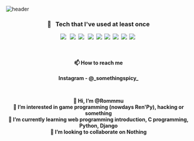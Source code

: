 ![header](https://capsule-render.vercel.app/api?type=waving&color=auto&height=300&section=header&text=Hi,%20I'm%20Rommmu🐹&fontSize=40)
<h3 align="center"><b>🌙 &nbsp Tech that I've used at least once <b></h3>
<p align="center">
<img src="https://img.shields.io/badge/HTML5-E34F26?style=flat-square&logo=HTML5&logoColor=white"/></a> &nbsp
<img src="https://img.shields.io/badge/CSS3-1572B6?style=flat-square&logo=CSS3&logoColor=white"/></a>&nbsp 
<img src="https://img.shields.io/badge/JavaScript-F7DF1E?style=flat-square&logo=JavaScript&logoColor=white"/></a> &nbsp
<img src="https://img.shields.io/badge/Python-3776AB?style=flat-square&logo=Python&logoColor=white"/></a>&nbsp 
<img src="https://img.shields.io/badge/C-A8B9CC?style=flat-square&logo=C&logoColor=white"/></a>&nbsp 
<img src="https://img.shields.io/badge/Django-092E20?style=flat-square&logo=Django&logoColor=white"/></a>&nbsp 
<img src="https://img.shields.io/badge/Bootstrap-7952B3?style=flat-square&logo=Bootstrap&logoColor=white"/></a>&nbsp 
<img src="https://img.shields.io/badge/Heroku-430098?style=flat-square&logo=Heroku&logoColor=white"/></a>&nbsp 
<img src="https://img.shields.io/badge/Ren'Py-FF7F7F?style=flat-square&logo=Ren'Py&logoColor=white"/></a>&nbsp 
</p><br>
<h4 align="center">📫 How to reach me</h3>
<p align="center">
Instagram - @_somethingspicy_
</p><br>
<p align="center">
👋 Hi, I’m @Rommmu <br>
👀 I’m interested in game programming (nowdays Ren'Py), hacking or something <br>
🌱 I’m currently learning web programming introduction, C programming, Python, Django <br>
💞️ I’m looking to collaborate on Nothing <br>
</p>



